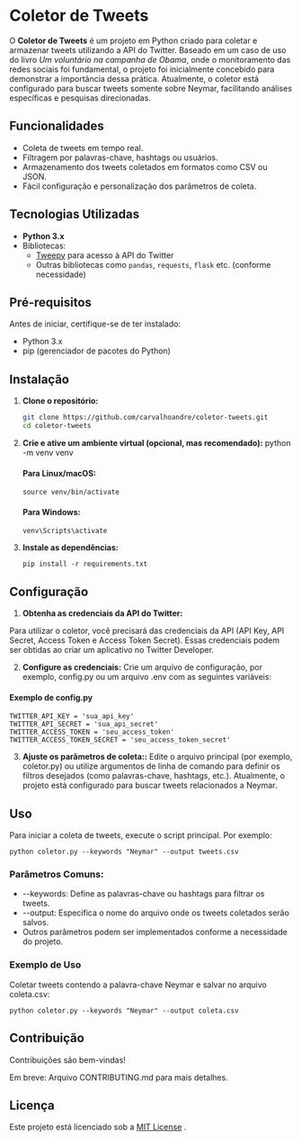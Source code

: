 # Coletor de Tweets

O **Coletor de Tweets** é um projeto em Python criado para coletar e armazenar tweets utilizando a API do Twitter. Baseado em um caso de uso do livro *Um voluntário na campanha de Obama*, onde o monitoramento das redes sociais foi fundamental, o projeto foi inicialmente concebido para demonstrar a importância dessa prática. Atualmente, o coletor está configurado para buscar tweets somente sobre Neymar, facilitando análises específicas e pesquisas direcionadas.

## Funcionalidades

- Coleta de tweets em tempo real.
- Filtragem por palavras-chave, hashtags ou usuários.
- Armazenamento dos tweets coletados em formatos como CSV ou JSON.
- Fácil configuração e personalização dos parâmetros de coleta.

## Tecnologias Utilizadas

- **Python 3.x**
- Bibliotecas:
  - [Tweepy](https://www.tweepy.org/) para acesso à API do Twitter
  - Outras bibliotecas como `pandas`, `requests`, `flask` etc. (conforme necessidade)

## Pré-requisitos

Antes de iniciar, certifique-se de ter instalado:

- Python 3.x
- pip (gerenciador de pacotes do Python)

## Instalação

1. **Clone o repositório:**

   ```bash
   git clone https://github.com/carvalhoandre/coletor-tweets.git
   cd coletor-tweets
   ```

2. **Crie e ative um ambiente virtual (opcional, mas recomendado):**
   python -m venv venv
   
   #### Para Linux/macOS:
   ```source venv/bin/activate```
   
   #### Para Windows:
   ```venv\Scripts\activate```

3. **Instale as dependências:**
   
   ```pip install -r requirements.txt```


## Configuração

1. **Obtenha as credenciais da API do Twitter:**

Para utilizar o coletor, você precisará das credenciais da API (API Key, API Secret, Access Token e Access Token Secret). Essas credenciais podem ser obtidas ao criar um aplicativo no Twitter Developer.

2. **Configure as credenciais:**
Crie um arquivo de configuração, por exemplo, config.py ou um arquivo .env com as seguintes variáveis:

#### Exemplo de config.py
```
TWITTER_API_KEY = 'sua_api_key'
TWITTER_API_SECRET = 'sua_api_secret'
TWITTER_ACCESS_TOKEN = 'seu_access_token'
TWITTER_ACCESS_TOKEN_SECRET = 'seu_access_token_secret'
```

3. **Ajuste os parâmetros de coleta::**
Edite o arquivo principal (por exemplo, coletor.py) ou utilize argumentos de linha de comando para definir os filtros desejados (como palavras-chave, hashtags, etc.). Atualmente, o projeto está configurado para buscar tweets relacionados a Neymar.

## Uso
Para iniciar a coleta de tweets, execute o script principal. Por exemplo:

```
python coletor.py --keywords "Neymar" --output tweets.csv
```

### Parâmetros Comuns:
- --keywords: Define as palavras-chave ou hashtags para filtrar os tweets.
- --output: Especifica o nome do arquivo onde os tweets coletados serão salvos.
- Outros parâmetros podem ser implementados conforme a necessidade do projeto.

### Exemplo de Uso
Coletar tweets contendo a palavra-chave Neymar e salvar no arquivo coleta.csv:
```
python coletor.py --keywords "Neymar" --output coleta.csv
```

## Contribuição
Contribuições são bem-vindas!

Em breve: Arquivo CONTRIBUTING.md para mais detalhes.

## Licença
Este projeto está licenciado sob a [MIT License](LICENSE) .

